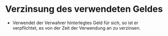 # Verzinsung des verwendeten Geldes

- Verwendet der Verwahrer hinterlegtes Geld für sich, so ist er verpflichtet, es von der Zeit der Verwendung an zu verzinsen.

